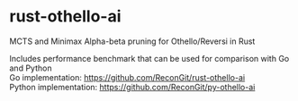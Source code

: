 # rust-othello-ai
MCTS and Minimax Alpha-beta pruning for Othello/Reversi in Rust

Includes performance benchmark that can be used for comparison with Go and Python <br/>
Go implementation: https://github.com/ReconGit/rust-othello-ai <br/>
Python implementation: https://github.com/ReconGit/py-othello-ai <br/>
